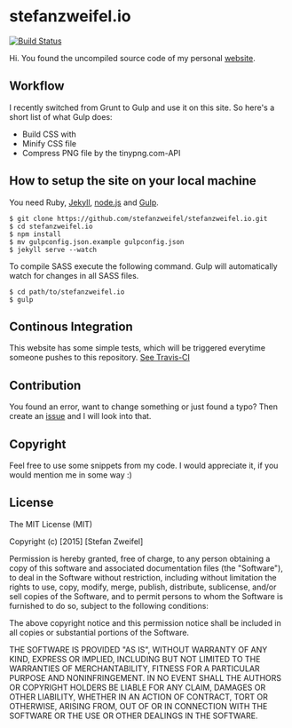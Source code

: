 # stefanzweifel.io

[![Build Status](https://travis-ci.org/stefanzweifel/stefanzweifel.io.svg?branch=master)](https://travis-ci.org/stefanzweifel/stefanzweifel.io)

Hi. You found the uncompiled source code of my personal [website](https://stefanzweifel.io).

## Workflow

I recently switched from Grunt to Gulp and use it on this site. So here's a short list of what Gulp does:

- Build CSS with
- Minify CSS file
- Compress PNG file by the tinypng.com-API

## How to setup the site on your local machine

You need Ruby, [Jekyll](http://jekyllrb.com), [node.js](http://nodejs.org) and [Gulp](http://gulpjs.com).

```
$ git clone https://github.com/stefanzweifel/stefanzweifel.io.git
$ cd stefanzweifel.io
$ npm install
$ mv gulpconfig.json.example gulpconfig.json
$ jekyll serve --watch
```

To compile SASS execute the following command. Gulp will automatically watch for changes in all SASS files.

```
$ cd path/to/stefanzweifel.io
$ gulp
```

## Continous Integration
This website has some simple tests, which will be triggered everytime someone pushes to this repository. [See Travis-CI](https://travis-ci.org/stefanzweifel/stefanzweifel.io/)

## Contribution

You found an error, want to change something or just found a typo? Then create an [issue](http://github.com/stefanzweifel/stefanzweifel.io/issues/new) and I will look into that.


## Copyright

Feel free to use some snippets from my code. I would appreciate it, if you would mention me in some way :)

## License

The MIT License (MIT)

Copyright (c) [2015] [Stefan Zweifel]

Permission is hereby granted, free of charge, to any person obtaining a copy
of this software and associated documentation files (the "Software"), to deal
in the Software without restriction, including without limitation the rights
to use, copy, modify, merge, publish, distribute, sublicense, and/or sell
copies of the Software, and to permit persons to whom the Software is
furnished to do so, subject to the following conditions:

The above copyright notice and this permission notice shall be included in all
copies or substantial portions of the Software.

THE SOFTWARE IS PROVIDED "AS IS", WITHOUT WARRANTY OF ANY KIND, EXPRESS OR
IMPLIED, INCLUDING BUT NOT LIMITED TO THE WARRANTIES OF MERCHANTABILITY,
FITNESS FOR A PARTICULAR PURPOSE AND NONINFRINGEMENT. IN NO EVENT SHALL THE
AUTHORS OR COPYRIGHT HOLDERS BE LIABLE FOR ANY CLAIM, DAMAGES OR OTHER
LIABILITY, WHETHER IN AN ACTION OF CONTRACT, TORT OR OTHERWISE, ARISING FROM,
OUT OF OR IN CONNECTION WITH THE SOFTWARE OR THE USE OR OTHER DEALINGS IN THE
SOFTWARE.